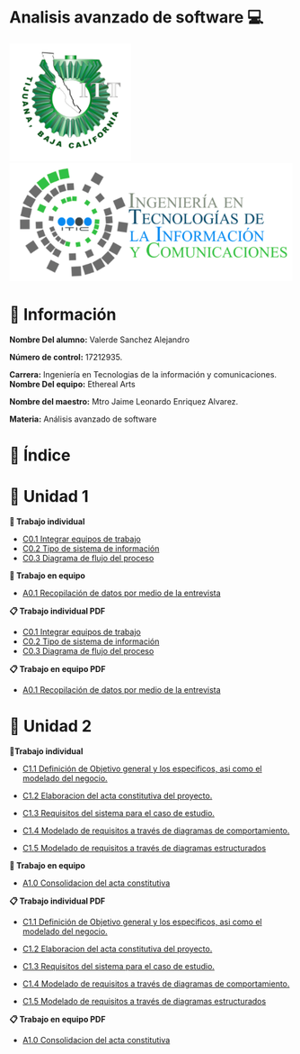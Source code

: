# Analisis avanzado de software :computer:

![Logo](images/itt.png)
![Logo](images/tic.png)

# :page_facing_up: Información #

**Nombre Del alumno:** Valerde Sanchez Alejandro

**Número de control:** 17212935.

**Carrera:** Ingeniería en Tecnologias de la información y comunicaciones.
**Nombre Del equipo:** Ethereal Arts

**Nombre del maestro:** Mtro Jaime Leonardo Enriquez Alvarez.

**Materia:** Análisis avanzado de software

# :open_file_folder: Índice #

# :notebook: Unidad 1

**:file_folder: Trabajo individual**
* [C0.1 Integrar equipos de trabajo](https://github.com/valerdesh/analisis_avanzado_software/blob/main/blogs/C0.1_IntegrarEquiposDeTrabajo_AlejandroValerdeSanchez.md)
*  [C0.2 Tipo de sistema de información](https://github.com/valerdesh/analisis_avanzado_software/blob/main/blogs/C0.2_TipoDeSistemaInformacion_ValerdeSanchezAlejandro.md)
*  [C0.3 Diagrama de flujo del proceso](https://github.com/valerdesh/analisis_avanzado_software/blob/main/blogs/C0.3_DiagramaDeFlujoSobreProcesoDeDesarrollo_ValerdeSanchezAlejandro.md)

**:file_folder: Trabajo en equipo**
* [A0.1 Recopilación de datos por medio de la entrevista](https://github.com/valerdesh/analisis_avanzado_software/blob/main/blogs/A0.1_Recopilacion_de_datos_de_por_medio_de_la_entrevista.md)

**:clipboard: Trabajo individual PDF**
* [C0.1 Integrar equipos de trabajo](https://github.com/valerdesh/analisis_avanzado_software/blob/main/pdf/C0.1_IntegrarEquiposDeTrabajo_AlejandroValerdeSanchez.pdf)
*  [C0.2 Tipo de sistema de información](https://github.com/valerdesh/analisis_avanzado_software/blob/main/pdf/C0.2_TipoDeSistemaInformacion_ValerdeSanchezAlejandro.pdf)
*  [C0.3 Diagrama de flujo del proceso](https://github.com/valerdesh/analisis_avanzado_software/blob/main/pdf/C0.3_DiagramaDeFlujoSobreProcesoDeDesarrollo_ValerdeSanchezAlejandro.pdf)

**:clipboard: Trabajo en equipo PDF**
* [A0.1 Recopilación de datos por medio de la entrevista](https://github.com/valerdesh/analisis_avanzado_software/blob/main/pdf/A0.1_Recopilacion_de_datos_de_por_medio_de_la_entrevista_ValerdeSanchezAlejandro.pdf)

# :blue_book: Unidad 2

**:file_folder:Trabajo individual**
* [C1.1 Definición de Objetivo general y los especificos, asi como el modelado del negocio.](https://github.com/valerdesh/analisis_avanzado_software/blob/main/blogs/C1.1_Definicio%CC%81nDeObjetivoGeneralYLosEspecificosAsiComoElModeladoDelNegocio_ValerdeSanchezAlejandro.md)

* [C1.2 Elaboracion del acta constitutiva del proyecto.](https://github.com/valerdesh/analisis_avanzado_software/blob/main/blogs/C1.2_Acta_Constitutiva_del_proyecto_Valerde_Sanchez_Alejandro.md)

* [C1.3 Requisitos del sistema para el caso de estudio.](https://github.com/valerdesh/analisis_avanzado_software/blob/main/blogs/C1.3%20Requisitos%20del%20sistema%20para%20el%20caso%20de%20estudio.md)

* [C1.4 Modelado de requisitos a través de diagramas de comportamiento.](https://github.com/valerdesh/analisis_avanzado_software/blob/main/blogs/C1.4%20Modelado%20de%20requisitos%20a%20trav%C3%A9s%20de%20diagramas%20de%20comportamiento.md)

* [C1.5  Modelado de requisitos a través de diagramas estructurados](https://github.com/valerdesh/analisis_avanzado_software/blob/main/blogs/C1.5_Modelado_de_requisitos_a_trav%C3%A9s_de_diagramas_estructurados_ValerdeSanchezAlejandro.md)
  
**:file_folder: Trabajo en equipo**

* [A1.0 Consolidacion del acta constitutiva](https://github.com/valerdesh/analisis_avanzado_software/blob/main/blogs/A1.0%20Consolidacion%20del%20acta%20constitutiva.md)

**:clipboard: Trabajo individual PDF**

* [C1.1 Definición de Objetivo general y los especificos, asi como el modelado del negocio.](https://github.com/valerdesh/analisis_avanzado_software/blob/main/pdf/C1.1_Definicio%CC%81nDeObjetivoGeneralYLosEspecificosAsiComoElModeladoDelNegocio_ValerdeSanchezAlejandro.pdf)

* [C1.2 Elaboracion del acta constitutiva del proyecto.](https://github.com/valerdesh/analisis_avanzado_software/blob/main/pdf/C1.2_Acta_Constitutiva_del_proyecto_Valerde_Sanchez_Alejandro.pdf)

* [C1.3 Requisitos del sistema para el caso de estudio.](https://github.com/valerdesh/analisis_avanzado_software/blob/main/pdf/C1.3%20Requisitos%20del%20sistema%20para%20el%20caso%20de%20estudio.pdf)

* [C1.4 Modelado de requisitos a través de diagramas de comportamiento.](https://github.com/valerdesh/analisis_avanzado_software/blob/main/pdf/C1.4%20Modelado%20de%20requisitos%20a%20trave%CC%81s%20de%20diagramas%20de%20comportamiento%20-%20Valerde%20Sa%CC%81nchez%20Alejandro%3B.pdf)

* [C1.5  Modelado de requisitos a través de diagramas estructurados](https://github.com/valerdesh/analisis_avanzado_software/blob/main/pdf/C1.5_Modelado_de_requisitos_a_trav%C3%A9s_de_diagramas_estructurados_ValerdeSanchezAlejandro.pdf)

  
**:clipboard: Trabajo en equipo PDF**

* [A1.0 Consolidacion del acta constitutiva](https://github.com/valerdesh/analisis_avanzado_software/blob/main/pdf/A1.0%20Consolidacion%20del%20acta%20constitutiva.pdf)

